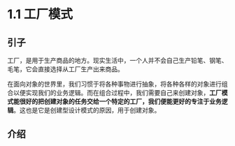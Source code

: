 # 1.1 工厂模式

## 引子

工厂，是用于生产商品的地方。现实生活中，一个人并不会自己生产铅笔、钢笔、毛笔，它会直接选择从工厂生产出来商品。

在面向对象的世界里，我们习惯于将各种事物进行抽象，将各种各样的对象进行组合以便实现我们的业务逻辑。而在组合过程中，我们需要自己来创建对象，**工厂模式能很好的把创建对象的任务交给一个特定的工厂，我们便能更好的专注于业务逻辑**。这也是它是创建型设计模式的原因，用于创建对象。

## 介绍

